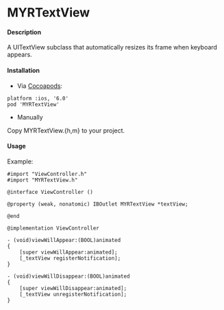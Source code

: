 MYRTextView
===========

#### Description

A UITextView subclass that automatically resizes its frame when keyboard appears.

#### Installation

- Via [Cocoapods](http://cocoapods.org/):

```
platform :ios, '6.0'
pod 'MYRTextView'
```

- Manually

Copy MYRTextView.{h,m} to your project.

#### Usage

Example:
```objc
#import "ViewController.h"
#import "MYRTextView.h"

@interface ViewController ()

@property (weak, nonatomic) IBOutlet MYRTextView *textView;

@end

@implementation ViewController

- (void)viewWillAppear:(BOOL)animated
{
    [super viewWillAppear:animated];
    [_textView registerNotification];
}

- (void)viewWillDisappear:(BOOL)animated
{
    [super viewWillDisappear:animated];
    [_textView unregisterNotification];
}
```
